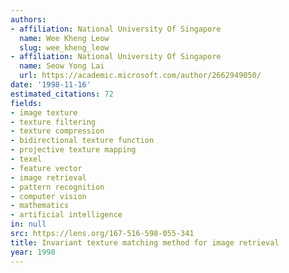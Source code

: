 ```yaml
---
authors:
- affiliation: National University Of Singapore
  name: Wee Kheng Leow
  slug: wee_kheng_leow
- affiliation: National University Of Singapore
  name: Seow Yong Lai
  url: https://academic.microsoft.com/author/2662949050/
date: '1998-11-16'
estimated_citations: 72
fields:
- image texture
- texture filtering
- texture compression
- bidirectional texture function
- projective texture mapping
- texel
- feature vector
- image retrieval
- pattern recognition
- computer vision
- mathematics
- artificial intelligence
in: null
src: https://lens.org/167-516-598-055-341
title: Invariant texture matching method for image retrieval
year: 1998
---
```

